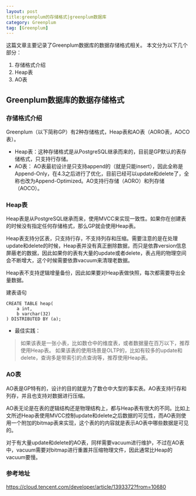 ```yaml
---
layout: post
title:greenplum的存储格式|greenplum数据库 
category: Greenplum
tag: [Greenplum]
---
```


这篇文章主要记录了Greenplum数据库的数据存储格式相关。
本文分为以下几个部分：
1. 存储格式介绍
2. Heap表
3. AO表


## Greenplum数据库的数据存储格式

### 存储格式介绍

Greenplum（以下简称GP）有2种存储格式，Heap表和AO表（AORO表，AOCO表）。

- Heap表：这种存储格式是从PostgreSQL继承而来的，目前是GP默认的表存储格式，只支持行存储。
- AO表：   AO表最初设计是只支持append的（就是只能insert），因此全称是Append-Only，在4.3之后进行了优化，目前已经可以update和delete了，全称也改为Append-Optimized。AO支持行存储（AORO）和列存储（AOCO）。

### Heap表
Heap表是从PostgreSQL继承而来，使用MVCC来实现一致性。如果你在创建表的时候没有指定任何存储格式，那么GP就会使用Heap表。

Heap表支持分区表，只支持行存，不支持列存和压缩。需要注意的是在处理update和delete的时候，Heap表并没有真正删除数据，而只是依靠version信息屏蔽老的数据，因此如果你的表有大量的update或者delete，表占用的物理空间会不断增大，这个时候需要依靠vacuum来清理老数据。

Heap表不支持逻辑增量备份，因此如果要对Heap表做快照，每次都需要导出全量数据。

建表语句
```
CREATE TABLE heap(
	a int,
	b varchar(32)
) DISTRIBUTED BY (a);
```
- 最佳实践：

>如果该表是一张小表，比如数仓中的维度表，或者数据量在百万以下，推荐使用Heap表。
>如果该表的使用场景是OLTP的，比如有较多的update和delete，查询多是带索引的点查询等，推荐使用Heap表。


### AO表
AO表是GP特有的，设计的目的就是为了数仓中大型的事实表。AO表支持行存和列存，并且也支持对数据进行压缩。

AO表无论是在表的逻辑结构还是物理结构上，都与Heap表有很大的不同。比如上文所述Heap表使用MVCC控制update和delete之后数据的可见性，而AO表则使用一个附加的bitmap表来实现，这个表的的内容就是表示AO表中哪些数据是可见的。

对于有大量update和delete的AO表，同样需要vacuum进行维护，不过在AO表中，vacuum需要对bitmap进行重置并压缩物理文件，因此通常比Heap的vacuum要慢。

### 参考地址
https://cloud.tencent.com/developer/article/1393372?from=10680